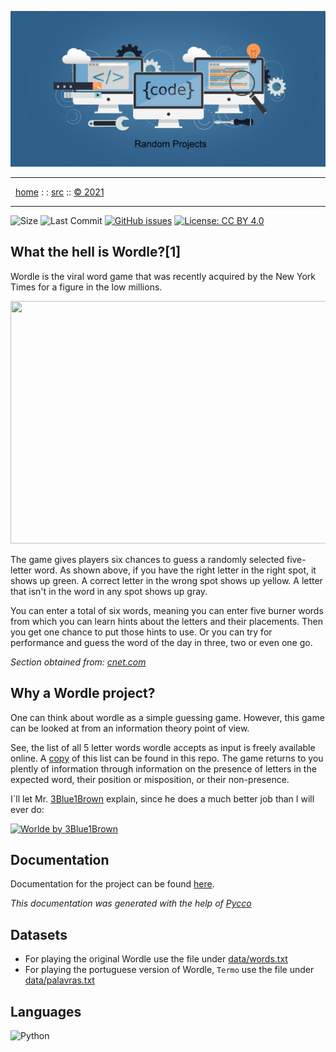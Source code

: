 <a name=top>

<a href="https://github.com/andre-motta/random" ><img width=1100
  src="https://github.com/andre-motta/random/blob/master/docs/img/banner.png"></a>
<hr>
<p>
&nbsp;
<a href="https://github.com/andre-motta/random">home</a> :&nbsp;:
<a href="https://github.com/andre-motta/random/blob/master/src/README.md">src</a> ::
<a href="https://github.com/andre-motta/random/blob/master/LICENSE.md">&copy; 2021</a>


<br>
<hr>


![Size](https://img.shields.io/github/repo-size/andre-motta/random?label=Size)
![Last Commit](https://img.shields.io/github/last-commit/andre-motta/random)
[![GitHub issues](https://img.shields.io/github/issues/andre-motta/random)](https://github.com/andre-motta/random/issues)
[![License: CC BY 4.0](https://licensebuttons.net/l/by/4.0/80x15.png)](https://github.com/license/ai-se/sneak/blob/main/LICENSE)

## What the hell is Wordle?[1]

Wordle is the viral word game that was recently acquired by the New York Times for a figure in the low millions.

<img src="https://www.cnet.com/a/img/SW9w37YfQPG8QgA8voATSKc22nM=/1092x0/2022/01/29/c4d41b24-8a7d-4413-844e-188b30a2bfa0/wordle-2022-030.jpg" width="582" height="388">

The game gives players six chances to guess a randomly selected five-letter word. As shown above, if you have the right letter in the right spot, it shows up green. A correct letter in the wrong spot shows up yellow. A letter that isn't in the word in any spot shows up gray. 

You can enter a total of six words, meaning you can enter five burner words from which you can learn hints about the letters and their placements. Then you get one chance to put those hints to use. Or you can try for performance and guess the word of the day in three, two or even one go.

*Section obtained from: [cnet.com](https://www.cnet.com/how-to/wordle-explained-everything-you-need-to-know-about-the-viral-word-game/)*

## Why a Wordle project?

One can think about wordle as a simple guessing game. However, this game can be looked at from an information theory point of view.

See, the list of all 5 letter words wordle accepts as input is freely available online. A [copy](data/words.txt) of this list can be found in this repo. The game returns to you plently of information through information on the presence of letters in the expected word, their position or misposition, or their non-presence.

I`ll let Mr. [3Blue1Brown](https://www.youtube.com/channel/UCYO_jab_esuFRV4b17AJtAw) explain, since he does a much better job than I will ever do:

[![Worlde by 3Blue1Brown](https://img.youtube.com/vi/v68zYyaEmEA/0.jpg)](https://www.youtube.com/watch?v=v68zYyaEmEA)

## Documentation

Documentation for the project can be found [here](docs/wordle_solver.md).

*This documentation was generated with the help of [Pycco](https://github.com/pycco-docs/pycco)*


## Datasets

* For playing the original Wordle use the file under [data/words.txt](data/words.txt)
* For playing the portuguese version of Wordle, `Termo` use the file under [data/palavras.txt](data/palavras.txt)



## Languages

![Python](https://img.shields.io/badge/python-3670A0?style=for-the-badge&logo=python&logoColor=ffdd54)
